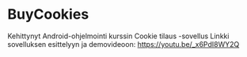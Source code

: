 # BuyCookies
Kehittynyt Android-ohjelmointi kurssin Cookie tilaus -sovellus
Linkki sovelluksen esittelyyn ja demovideoon:
https://youtu.be/_x6PdI8WY2Q
